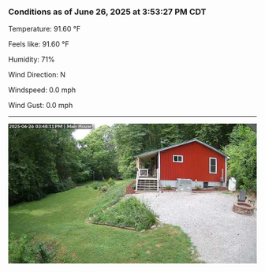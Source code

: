 ### Conditions as of June 26, 2025 at 3:53:27 PM CDT 

Temperature: 91.60 &deg;F

Feels like: 91.60 &deg;F

Humidity: 71%

Wind Direction: N

Windspeed: 0.0 mph

Wind Gust: 0.0 mph

---

<img src="./images/latest.jpeg"/>

